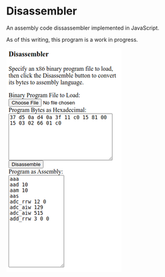Disassembler
============

An assembly code dissassembler implemented in JavaScript.

As of this writing, this program is a work in progress.

<img src="Screenshot.png" />
